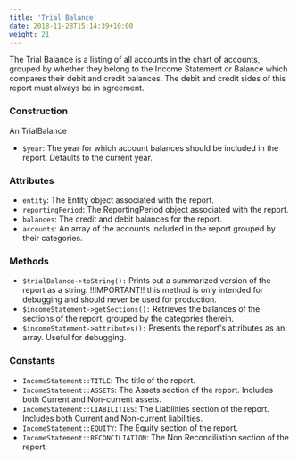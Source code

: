 ```yaml
---
title: 'Trial Balance'
date: 2018-11-28T15:14:39+10:00
weight: 21
---
```


The Trial Balance is a listing of all accounts in the chart of accounts, grouped by whether they belong to the Income Statement or Balance which compares their debit and credit balances. The debit and credit sides of this report must always be in agreement.

### Construction
An TrialBalance
+ `$year`: The year for which account balances should be included in the report. Defaults to the current year.

### Attributes
+ `entity`: The Entity object associated with the report.
+ `reportingPeriod`: The ReportingPeriod object associated with the report.
+ `balances`: The credit and debit balances for the report.
+ `accounts`: An array of the accounts included in the report grouped by their categories.

### Methods
+ `$trialBalance->toString():` Prints out a summarized version of the report as a string. !!IMPORTANT!! this method is only intended for debugging and should never be used for production. 
+ `$incomeStatement->getSections():` Retrieves the balances of the sections of the report, grouped by the categories therein. 
+ `$incomeStatement->attributes():` Presents the report's attributes as an array. Useful for debugging. 

### Constants
+ `IncomeStatement::TITLE`: The title of the report. 
+ `IncomeStatement::ASSETS`: The Assets section of the report. Includes both Current and Non-current assets. 
+ `IncomeStatement::LIABILITIES`: The Liabilities section of the report. Includes both Current and Non-current liabilities.
+ `IncomeStatement::EQUITY`: The Equity section of the report. 
+ `IncomeStatement::RECONCILIATION`: The Non Reconciliation section of the report. 
